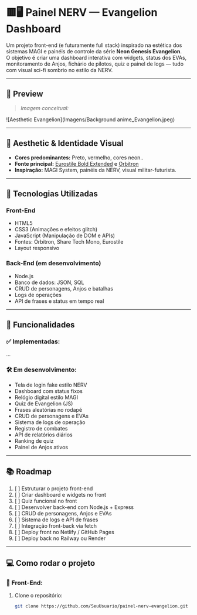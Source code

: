 # 🟥🖥️ Painel NERV — Evangelion Dashboard

Um projeto front-end (e futuramente full stack) inspirado na estética dos sistemas MAGI e painéis de controle da série **Neon Genesis Evangelion**.  
O objetivo é criar uma dashboard interativa com widgets, status dos EVAs, monitoramento de Anjos, fichário de pilotos, quiz e painel de logs — tudo com visual sci-fi sombrio no estilo da NERV.

---

## 📸 Preview
> *Imagem conceitual:*

![Aesthetic Evangelion](Imagens/Background anime_Evangelion.jpeg)

---

## 🎨 Aesthetic & Identidade Visual

- **Cores predominantes:** Preto, vermelho, cores neon..
- **Fonte principal:** [Eurostile Bold Extended](https://www.dafontfree.io/eurostile-font-family/) e [Orbitron](https://fonts.google.com/specimen/Orbitron)
- **Inspiração:** MAGI System, painéis da NERV, visual militar-futurista.

---

## 🚀 Tecnologias Utilizadas

### Front-End
- HTML5
- CSS3 (Animações e efeitos glitch)
- JavaScript (Manipulação de DOM e APIs)
- Fontes: Orbitron, Share Tech Mono, Eurostile
- Layout responsivo

### Back-End (em desenvolvimento)
- Node.js
- Banco de dados: JSON, SQL
- CRUD de personagens, Anjos e batalhas
- Logs de operações
- API de frases e status em tempo real

---

## 📌 Funcionalidades

### ✅ Implementadas:
...

### 🛠️ Em desenvolvimento:
- Tela de login fake estilo NERV
- Dashboard com status fixos
- Relógio digital estilo MAGI
- Quiz de Evangelion (JS)
- Frases aleatórias no rodapé
- CRUD de personagens e EVAs
- Sistema de logs de operação
- Registro de combates
- API de relatórios diários
- Ranking de quiz
- Painel de Anjos ativos

---

## 📚 Roadmap

1. [ ] Estruturar o projeto front-end
2. [ ] Criar dashboard e widgets no front
3. [ ] Quiz funcional no front
4. [ ] Desenvolver back-end com Node.js + Express
5. [ ] CRUD de personagens, Anjos e EVAs
6. [ ] Sistema de logs e API de frases
7. [ ] Integração front-back via fetch
8. [ ] Deploy front no Netlify / GitHub Pages
9. [ ] Deploy back no Railway ou Render

---

## 💻 Como rodar o projeto

### 🔧 Front-End:
1. Clone o repositório:
   ```bash
   git clone https://github.com/SeuUsuario/painel-nerv-evangelion.git
